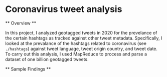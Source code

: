 # Coronavirus tweet analysis

** Overview **

In this project, I analyzed geotagged tweets in 2020 for the prevelance of the certain hashtags as tracked against other tweet metadata. Specifically, I looked at the prevalance of the hashtags related to coronavirus (see `./hashtags`) against tweet language, tweet origin country, and tweet date. To carry out this analysis, I used MapReduce to process and parse a dataset of one billion geotagged tweets.

** Sample Findings ** 

